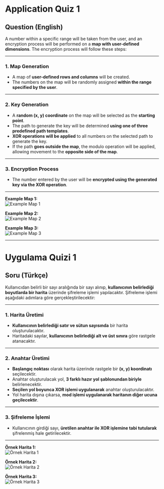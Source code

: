 # **Application Quiz 1**

## **Question (English)**
A number within a specific range will be taken from the user, and an encryption process will be performed on a **map with user-defined dimensions**. The encryption process will follow these steps:

---

### **1. Map Generation**
- A map of **user-defined rows and columns** will be created.
- The numbers on the map will be randomly assigned **within the range specified by the user**.

---

### **2. Key Generation**
- A **random (x, y) coordinate** on the map will be selected as the **starting point**.
- The path to generate the key will be determined **using one of three predefined path templates**.
- **XOR operations will be applied** to all numbers on the selected path to generate the key.
- If the path **goes outside the map**, the modulo operation will be applied, allowing movement to the **opposite side of the map**.

---

### **3. Encryption Process**
- The number entered by the user will be **encrypted using the generated key via the XOR operation**.

---


**Example Map 1:**  
![Example Map 1](harita1.png)

**Example Map 2:**  
![Example Map 2](harita2.png)

**Example Map 3:**  
![Example Map 3](harita3.png)

---

# **Uygulama Quizi 1**

## **Soru (Türkçe)**
Kullanıcıdan belirli bir sayı aralığında bir sayı alınıp, **kullanıcının belirlediği boyutlarda bir harita** üzerinde şifreleme işlemi yapılacaktır. Şifreleme işlemi aşağıdaki adımlara göre gerçekleştirilecektir:

---

### **1. Harita Üretimi**
- **Kullanıcının belirlediği satır ve sütun sayısında** bir harita oluşturulacaktır.
- Haritadaki sayılar, **kullanıcının belirlediği alt ve üst sınıra** göre rastgele atanacaktır.

---

### **2. Anahtar Üretimi**
- **Başlangıç noktası** olarak harita üzerinde rastgele bir **(x, y) koordinatı** seçilecektir.
- Anahtar oluşturulacak yol, **3 farklı hazır yol şablonundan biriyle** belirlenecektir.
- **Seçilen yol boyunca XOR işlemi uygulanarak** anahtar oluşturulacaktır.
- Yol harita dışına çıkarsa, **mod işlemi uygulanarak haritanın diğer ucuna geçilecektir**.

---

### **3. Şifreleme İşlemi**
- Kullanıcının girdiği sayı, **üretilen anahtar ile XOR işlemine tabi tutularak** şifrelenmiş hale getirilecektir.

---

**Örnek Harita 1:**  
![Örnek Harita 1](harita1.png)

**Örnek Harita 2:**  
![Örnek Harita 2](harita2.png)

**Örnek Harita 3:**  
![Örnek Harita 3](harita3.png)
